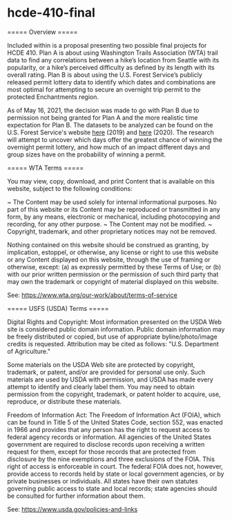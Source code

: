 # hcde-410-final

===== Overview =====

Included within is a proposal presenting two possible final projects for HCDE 410. Plan A is about using Washington Trails Association (WTA) trail data to find any correlations between a hike’s location from Seattle with its popularity, or a hike’s perceived difficulty as defined by its length with its overall rating. Plan B is about using the U.S. Forest Service’s publicly released permit lottery data to identify which dates and combinations are most optimal for attempting to secure an overnight trip permit to the protected Enchantments region. 

As of May 16, 2021, the decision was made to go with Plan B due to permission not being granted for Plan A and the more realistic time expectation for Plan B. The datasets to be analyzed can be found on the U.S. Forest Service's website [here](https://web.archive.org/web/20201020211744/https://www.fs.usda.gov/Internet/FSE_DOCUMENTS/fseprd695975.pdf) (2019) and [here](https://www.fs.usda.gov/Internet/FSE_DOCUMENTS/fseprd695975.pdf) (2020). The research will attempt to uncover which days offer the greatest chance of winning the overnight permit lottery, and how much of an impact different days and group sizes have on the probability of winning a permit. 


===== WTA Terms =====

You may view, copy, download, and print Content that is available on this website, subject to the following conditions:

~ The Content may be used solely for internal informational purposes. No part of this website or its Content may be reproduced or transmitted in any form, by any means, electronic or mechanical, including photocopying and recording, for any other purpose.
~ The Content may not be modified.
~ Copyright, trademark, and other proprietary notices may not be removed.

Nothing contained on this website should be construed as granting, by implication, estoppel, or otherwise, any license or right to use this website or any Content displayed on this website, through the use of framing or otherwise, except: (a) as expressly permitted by these Terms of Use; or (b) with our prior written permission or the permission of such third party that may own the trademark or copyright of material displayed on this website.

See: https://www.wta.org/our-work/about/terms-of-service


===== USFS (USDA) Terms =====

Digital Rights and Copyright:
Most information presented on the USDA Web site is considered public domain information. Public domain information may be freely distributed or copied, but use of appropriate byline/photo/image credits is requested. Attribution may be cited as follows: "U.S. Department of Agriculture."

Some materials on the USDA Web site are protected by copyright, trademark, or patent, and/or are provided for personal use only. Such materials are used by USDA with permission, and USDA has made every attempt to identify and clearly label them. You may need to obtain permission from the copyright, trademark, or patent holder to acquire, use, reproduce, or distribute these materials.


Freedom of Information Act:
The Freedom of Information Act (FOIA), which can be found in Title 5 of the United States Code, section 552, was enacted in 1966 and provides that any person has the right to request access to federal agency records or information. All agencies of the United States government are required to disclose records upon receiving a written request for them, except for those records that are protected from disclosure by the nine exemptions and three exclusions of the FOIA. This right of access is enforceable in court. The federal FOIA does not, however, provide access to records held by state or local government agencies, or by private businesses or individuals. All states have their own statutes governing public access to state and local records; state agencies should be consulted for further information about them.

See: https://www.usda.gov/policies-and-links